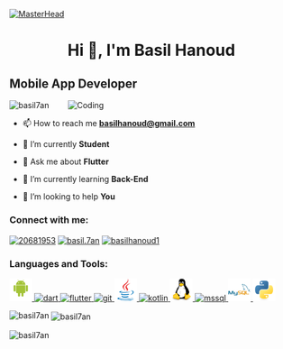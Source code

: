 [![MasterHead](https://miro.medium.com/v2/resize:fit:1400/1*1a56BDJ4TFiBQ0SYq3919g.gif)](https://rishavchanda.io)
<h1 align="center">Hi 👋, I'm Basil Hanoud</h1>
<h2 align="left">Mobile App Developer</h2>
<img align="right" alt="Coding" width="400" src="https://mir-s3-cdn-cf.behance.net/project_modules/hd/06f21a161921919.63cd7887d0a70.gif">


<p align="left"> <img src="https://komarev.com/ghpvc/?username=basil7an&label=Profile%20views&color=0e75b6&style=flat" alt="basil7an" /> </p>

- 📫 How to reach me **basilhanoud@gmail.com**

- 🔭 I’m currently **Student**

- 💬 Ask me about **Flutter**

- 🌱 I’m currently learning **Back-End**

- 🤝 I’m looking to help **You** 

<h3 align="left">Connect with me:</h3>
<p align="left">
<a href="https://stackoverflow.com/users/20681953" target="blank"><img align="center" src="https://raw.githubusercontent.com/rahuldkjain/github-profile-readme-generator/master/src/images/icons/Social/stack-overflow.svg" alt="20681953" height="30" width="40" /></a>
<a href="https://instagram.com/basil.7an" target="blank"><img align="center" src="https://raw.githubusercontent.com/rahuldkjain/github-profile-readme-generator/master/src/images/icons/Social/instagram.svg" alt="basil.7an" height="30" width="40" /></a>
<a href="https://www.behance.net/basilhanoud1" target="blank"><img align="center" src="https://raw.githubusercontent.com/rahuldkjain/github-profile-readme-generator/master/src/images/icons/Social/behance.svg" alt="basilhanoud1" height="30" width="40" /></a>
</p>

<h3 align="left">Languages and Tools:</h3>
<p align="left"> <a href="https://developer.android.com" target="_blank" rel="noreferrer"> <img src="https://raw.githubusercontent.com/devicons/devicon/master/icons/android/android-original-wordmark.svg" alt="android" width="40" height="40"/> </a> <a href="https://dart.dev" target="_blank" rel="noreferrer"> <img src="https://www.vectorlogo.zone/logos/dartlang/dartlang-icon.svg" alt="dart" width="40" height="40"/> </a> <a href="https://flutter.dev" target="_blank" rel="noreferrer"> <img src="https://www.vectorlogo.zone/logos/flutterio/flutterio-icon.svg" alt="flutter" width="40" height="40"/> </a> <a href="https://git-scm.com/" target="_blank" rel="noreferrer"> <img src="https://www.vectorlogo.zone/logos/git-scm/git-scm-icon.svg" alt="git" width="40" height="40"/> </a> <a href="https://www.java.com" target="_blank" rel="noreferrer"> <img src="https://raw.githubusercontent.com/devicons/devicon/master/icons/java/java-original.svg" alt="java" width="40" height="40"/> </a> <a href="https://kotlinlang.org" target="_blank" rel="noreferrer"> <img src="https://www.vectorlogo.zone/logos/kotlinlang/kotlinlang-icon.svg" alt="kotlin" width="40" height="40"/> </a> <a href="https://www.linux.org/" target="_blank" rel="noreferrer"> <img src="https://raw.githubusercontent.com/devicons/devicon/master/icons/linux/linux-original.svg" alt="linux" width="40" height="40"/> </a> <a href="https://www.microsoft.com/en-us/sql-server" target="_blank" rel="noreferrer"> <img src="https://www.svgrepo.com/show/303229/microsoft-sql-server-logo.svg" alt="mssql" width="40" height="40"/> </a> <a href="https://www.mysql.com/" target="_blank" rel="noreferrer"> <img src="https://raw.githubusercontent.com/devicons/devicon/master/icons/mysql/mysql-original-wordmark.svg" alt="mysql" width="40" height="40"/> </a> <a href="https://www.python.org" target="_blank" rel="noreferrer"> <img src="https://raw.githubusercontent.com/devicons/devicon/master/icons/python/python-original.svg" alt="python" width="40" height="40"/> </a> </p>

<p><img align="left" src="https://github-readme-stats.vercel.app/api/top-langs?username=basil7an&show_icons=true&locale=en&layout=compact" alt="basil7an" /></p>

<p>&nbsp;<img align="center" src="https://github-readme-stats.vercel.app/api?username=basil7an&show_icons=true&locale=en" alt="basil7an" /></p>

<p><img align="center" src="https://github-readme-streak-stats.herokuapp.com/?user=basil7an&" alt="basil7an" /></p>
